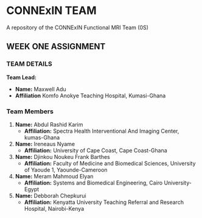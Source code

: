 # CONNExIN TEAM
A repository of the CONNExIN Functional MRI Team (0S)

## WEEK ONE ASSIGNMENT
### TEAM DETAILS 
**Team Lead:**
- **Name:** Maxwell Adu
- **Affiliation** Komfo Anokye Teaching Hospital, Kumasi-Ghana 

### Team Members 
1. **Name:** Abdul Rashid Karim
   -  **Affiliation:** Spectra Health Interventional And Imaging Center, kumas-Ghana
3. **Name:** Ireneaus Nyame 
   - **Affiliation:** University of Cape Coast, Cape Coast-Ghana
4. **Name:** Djinkou Noukeu Frank Barthes
   - **Affiliation:** Faculty of Medicine and Biomedical Sciences, University of Yaoude 1, Yaounde-Cameroon 
5. **Name:** Meram Mahmoud Elyan 
   - **Affiliation:** Systems and Biomedical Engineering, Cairo University-Egypt
6. **Name:** Debborah Chepkurui
   - **Affiliation:** Kenyatta University Teaching Referral and Research Hospital, Nairobi-Kenya 

